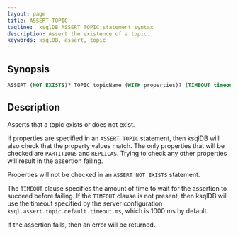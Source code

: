 ```yaml
---
layout: page
title: ASSERT TOPIC
tagline:  ksqlDB ASSERT TOPIC statement syntax
description: Assert the existence of a topic.
keywords: ksqlDB, assert, topic
---
```


<script type="text/javascript">
        window.location = 'https://docs.confluent.io/platform/current/ksqldb/developer-guide/ksqldb-reference/assert-topic.html';
</script>

## Synopsis

```sql
ASSERT (NOT EXISTS)? TOPIC topicName (WITH properties)? (TIMEOUT timeout); 
```

## Description

Asserts that a topic exists or does not exist.

If properties are specified in an `ASSERT TOPIC` statement, then ksqlDB will also check that the property values match.
The only properties that will be checked are `PARTITIONS` and `REPLICAS`. Trying to check any other
properties will result in the assertion failing.

Properties will not be checked in an `ASSERT NOT EXISTS` statement.

The `TIMEOUT` clause specifies the amount of time to wait for the assertion to succeed before failing.
If the `TIMEOUT` clause is not present, then ksqlDB will use the timeout specified by the server
configuration `ksql.assert.topic.default.timeout.ms`, which is 1000 ms by default. 

If the assertion fails, then an error will be returned.